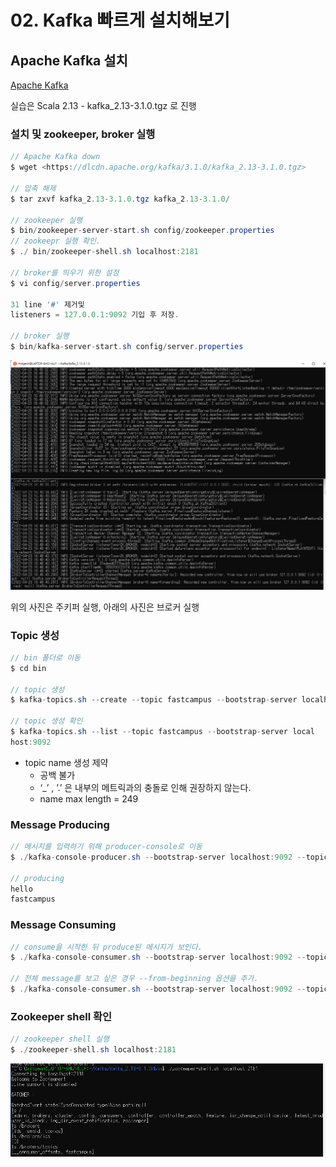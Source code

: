 # 02. Kafka 빠르게 설치해보기

## Apache Kafka 설치

[Apache Kafka](https://kafka.apache.org/downloads)

실습은 Scala 2.13  - kafka\_2.13-3.1.0.tgz 로 진행

### 설치 및 zookeeper, broker 실행

```java
// Apache Kafka down
$ wget <https://dlcdn.apache.org/kafka/3.1.0/kafka_2.13-3.1.0.tgz>

// 압축 해제
$ tar zxvf kafka_2.13-3.1.0.tgz kafka_2.13-3.1.0/

// zookeeper 실행
$ bin/zookeeper-server-start.sh config/zookeeper.properties
// zookeepr 실행 확인.
$ ./ bin/zookeeper-shell.sh localhost:2181

// broker를 띄우기 위한 설정
$ vi config/server.properties

31 line '#' 제거및
listeners = 127.0.0.1:9092 기입 후 저장.

// broker 실행
$ bin/kafka-server-start.sh config/server.properties
```

![](<../../../.gitbook/assets/image (27).png>)

위의 사진은 주키퍼 실행, 아래의 사진은 브로커 실행

### Topic 생성

```java
// bin 폴더로 이동
$ cd bin

// topic 생성
$ kafka-topics.sh --create --topic fastcampus --bootstrap-server localhost:9092

// topic 생성 확인
$ kafka-topics.sh --list --topic fastcampus --bootstrap-server local
host:9092
```

* topic name 생성 제약
  * 공백 불가
  * ‘\_’ , ’.’ 은 내부의 메트릭과의 충돌로 인해 권장하지 않는다.
  * name max length = 249

### Message Producing

```java
// 메시지를 입력하기 위해 producer-console로 이동
$ ./kafka-console-producer.sh --bootstrap-server localhost:9092 --topic fastcampus

// producing
hello
fastcampus
```

### Message Consuming

```java
// consume을 시작한 뒤 produce된 메시지가 보인다.
$ ./kafka-console-consumer.sh --bootstrap-server localhost:9092 --topic fastcampus

// 전체 message를 보고 싶은 경우 --from-beginning 옵션을 추가.
$ ./kafka-console-consumer.sh --bootstrap-server localhost:9092 --topic fastcampus --from-beginning
```

### Zookeeper shell 확인

```java
// zookeeper shell 실행
$ ./zookeeper-shell.sh localhost:2181
```

![](<../../../.gitbook/assets/image (10).png>)
